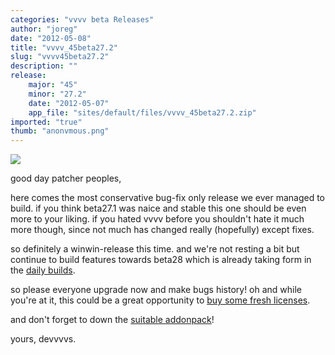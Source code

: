 ```yaml
---
categories: "vvvv beta Releases"
author: "joreg"
date: "2012-05-08"
title: "vvvv_45beta27.2"
slug: "vvvv45beta27.2"
description: ""
release: 
    major: "45"
    minor: "27.2"
    date: "2012-05-07"
    app_file: "sites/default/files/vvvv_45beta27.2.zip"
imported: "true"
thumb: "anonvmous.png"
---
```



![](anonvmous.png)

good day patcher peoples,

here comes the most conservative bug-fix only release we ever managed to build. if you think beta27.1 was naice and stable this one should be even more to your liking. if you hated vvvv before you shouldn't hate it much more though, since not much has changed really (hopefully) except fixes. 

so definitely a winwin-release this time. and we're not resting a bit but continue to build features towards beta28 which is already taking form in the [daily builds](https://legacy.vvvv.org/downloads/previews).

so please everyone upgrade now and make bugs history!
oh and while you're at it, this could be a great opportunity to [buy some fresh licenses](https://store.vvvv.org/).

and don't forget to down the [suitable addonpack](/blog/2012/addons45beta27.201)!

yours,
devvvvs.

